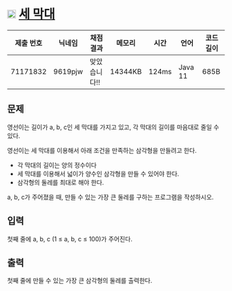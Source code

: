 # <img width="20px"  src="https://d2gd6pc034wcta.cloudfront.net/tier/3.svg" class="solvedac-tier"> [세 막대](https://www.acmicpc.net/problem/14215) 

| 제출 번호 | 닉네임 | 채점 결과 | 메모리 | 시간 | 언어 | 코드 길이 |
|---|---|---|---|---|---|---|
|71171832|9619pjw|맞았습니다!! |14344KB|124ms|Java 11|685B|

## 문제
<p>영선이는 길이가 a, b, c인 세 막대를 가지고 있고, 각 막대의 길이를 마음대로 줄일 수 있다.</p>

<p>영선이는 세 막대를 이용해서 아래 조건을 만족하는 삼각형을 만들려고 한다.</p>

<ul>
	<li>각 막대의 길이는 양의 정수이다</li>
	<li>세 막대를 이용해서 넓이가 양수인 삼각형을 만들 수 있어야 한다.</li>
	<li>삼각형의 둘레를 최대로 해야 한다.</li>
</ul>

<p>a, b, c가 주어졌을 때, 만들 수 있는 가장 큰 둘레를 구하는 프로그램을 작성하시오. </p>

## 입력
<p>첫째 줄에 a, b, c (1 ≤ a, b, c ≤ 100)가 주어진다.</p>

## 출력
<p>첫째 줄에 만들 수 있는 가장 큰 삼각형의 둘레를 출력한다.</p>

